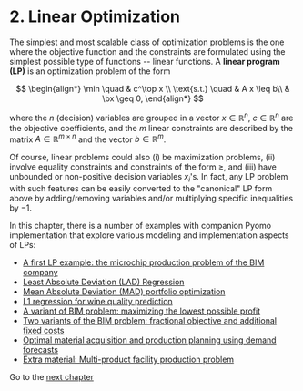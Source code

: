 # 2. Linear Optimization

The simplest and most scalable class of optimization problems is the one where the objective function and the constraints are formulated using the simplest possible type of functions -- linear functions. A **linear program (LP)** is an optimization problem of the form

$$
\begin{align*}
    \min \quad & c^\top x \\
    \text{s.t.} \quad & A x \leq b\\
    & \bx \geq 0,
\end{align*}
$$

where the $n$ (decision) variables are grouped in a vector $x \in \mathbb{R}^n$, $c \in \mathbb{R}^n$ are the objective coefficients, and the $m$ linear constraints are described by the matrix $A \in \mathbb{R}^{m \times n}$ and the vector $b \in \mathbb{R}^m$. 

Of course, linear problems could also (i) be maximization problems, (ii) involve equality constraints and constraints of the form $\geq$, and (iii) have unbounded or non-positive decision variables $x_i$'s. In fact, any LP problem with such features can be easily converted to the "canonical" LP form above by adding/removing variables and/or multiplying specific inequalities by $-1$.

In this chapter, there is a number of examples with companion Pyomo implementation that explore various modeling and implementation aspects of LPs:

* [A first LP example: the microchip production problem of the BIM company](bim.ipynb)
* [Least Absolute Deviation (LAD) Regression](lad-regression.ipynb)
* [Mean Absolute Deviation (MAD) portfolio optimization](mad-portfolio-optimization.ipynb)
* [L1 regression for wine quality prediction](l1-regression-wine-quality.ipynb)
* [A variant of BIM problem: maximizing the lowest possible profit](bim-maxmin.ipynb)
* [Two variants of the BIM problem: fractional objective and additional fixed costs](bim-fractional.ipynb)
* [Optimal material acquisition and production planning using demand forecasts](bim-rawmaterialplanning)
* [Extra material: Multi-product facility production problem](multiproductionfaciliity_worstcase.ipynb)


Go to the [next chapter](../03/03.00.md)